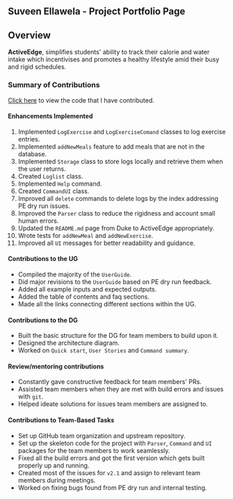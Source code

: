 ## Suveen Ellawela  - Project Portfolio Page

## Overview
**ActiveEdge**, simplifies students' ability to track their calorie and water intake which
incentivises and promotes a healthy lifestyle amid their busy and rigid schedules.

### Summary of Contributions
[Click here](https://nus-cs2113-ay2324s2.github.io/tp-dashboard/?search=suveene&breakdown=true&sort=groupTitle%20dsc&sortWithin=title&since=2024-02-23&timeframe=commit&mergegroup=&groupSelect=groupByRepos&checkedFileTypes=docs~functional-code~test-code~other) to view the code that I have contributed.

#### Enhancements Implemented
1. Implemented `LogExercise` and `LogExerciseComand` classes to log exercise entries.   
2. Implemented `addNewMeals` feature to add meals that are not in the database.     
3. Implemented `Storage` class to store logs locally and retrieve them when
the user returns.   
4. Created `Loglist` class.    
5. Implemented `Help` command.
6. Created `CommandUI` class.
7. Improved all `delete` commands to delete logs by the index addressing PE dry run issues.   
8. Improved the `Parser` class to reduce the rigidness and account small human errors.     
9. Updated the `README.md` page from Duke to ActiveEdge appropriately.         
10. Wrote tests for `addNewMeal` and `addNewExercise`.
11. Improved all `UI` messages for better readability and guidance.

#### Contributions to the UG
- Compiled the majority of the `UserGuide`.   
- Did major revisions to the `UserGuide` based on PE dry run feedback.    
- Added all example inputs and expected outputs.  
- Added the table of contents and faq sections.   
- Made all the links connecting different sections within the UG.

#### Contributions to the DG
- Built the basic structure for the DG for team members to build upon it.
- Designed the architecture diagram.  
- Worked on `Quick start`, `User Stories` and `Command summary`.

#### Review/mentoring contributions
- Constantly gave constructive feedback for team members' PRs.
- Assisted team members when they are met with build errors and issues with `git`.    
- Helped ideate solutions for issues team members are assigned to.

#### Contributions to Team-Based Tasks
- Set up GitHub team organization and upstream repository.    
- Set up the skeleton code for the project with `Parser`, `Command` and `UI` packages for the team members to work seamlessly.
- Fixed all the build errors and got the first version which gets built properly up and running.   
- Created most of the issues for `v2.1` and assign to relevant team members during meetings.  
- Worked on fixing bugs found from PE dry run and internal testing.
